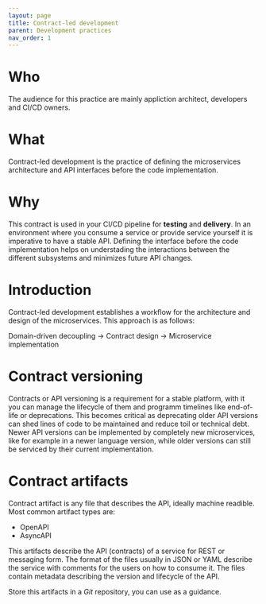 ```yaml
---
layout: page
title: Contract-led development
parent: Development practices
nav_order: 1
---
```


# Who
The audience for this practice are mainly appliction architect, developers and CI/CD owners.

# What
Contract-led development is the practice of defining the microservices architecture and API interfaces before the code implementation.

# Why
This contract is used in your CI/CD pipeline for **testing** and **delivery**. In an environment where you consume a service or provide service yourself it is imperative to have a stable API. Defining the interface before the code implementation helps on understading the interactions between the different subsystems and minimizes future API changes.

# Introduction
Contract-led development establishes a workflow for the architecture and design of the microservices. This approach is as follows:

Domain-driven decoupling -> Contract design -> Microservice implementation

# Contract versioning
Contracts or API versioning is a requirement for a stable platform, with it you can manage the lifecycle of them and programm timelines like end-of-life or deprecations. This becomes critical as deprecating older API versions can shed lines of code to be maintained and reduce toil or technical debt. Newer API versions can be implemented by completely new microservices, like for example in a newer language version, while older versions can still be serviced by their current implementation.

# Contract artifacts
Contract artifact is any file that describes the API, ideally machine readible. Most common artifact types are:
- OpenAPI
- AsyncAPI

This artifacts describe the API (contracts) of a service for REST or messaging form. The format of the files usually in JSON or YAML describe the service with comments for the users on how to consume it. The files contain metadata describing the version and lifecycle of the API.

Store this artifacts in a *Git* repository, you can use <example> as a guidance.